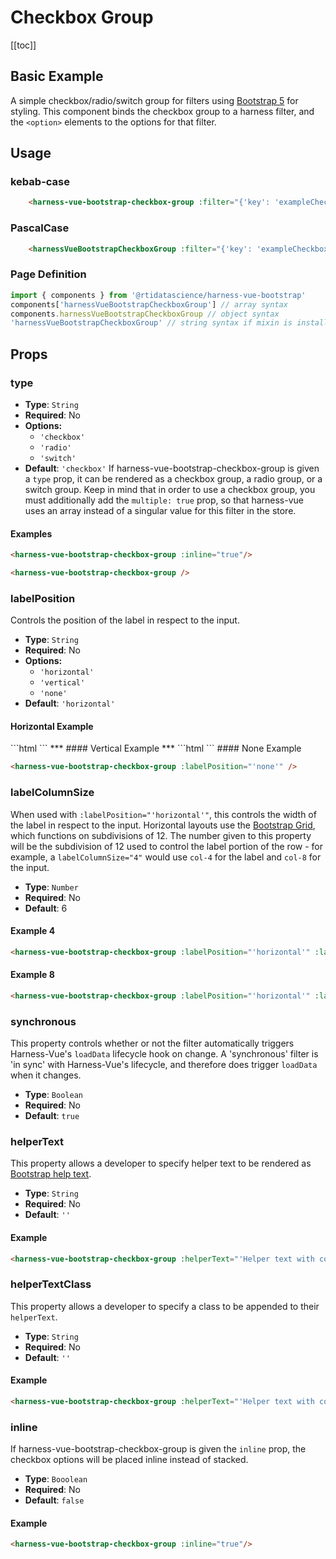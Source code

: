 # Checkbox Group

<!-- *** Changing input value is triggering this error every time in console:
Error in render: "TypeError: Cannot read property '_modulesNamespaceMap' of undefined"
-->
[[toc]]
## Basic Example
A simple checkbox/radio/switch group for filters using [Bootstrap 5](https://getbootstrap.com/docs/5.2/forms/checks-radios/) for styling. This component binds the checkbox group to a harness filter, and the `<option>` elements to the options for that filter.

<!-- All checkboxes checked/unchecked? Cannot select just one at a time, only all or nothing -->

<harness-vue-bootstrap-checkbox-group :filter="{'key': 'exampleCheckboxGroup', 'label': 'Example Checkbox Group'}"  />

## Usage
### kebab-case
``` html
    <harness-vue-bootstrap-checkbox-group :filter="{'key': 'exampleCheckboxGroup', ...}" />
```
### PascalCase
```html
    <harnessVueBootstrapCheckboxGroup :filter="{'key': 'exampleCheckboxGroup', ...}" />
```
### Page Definition
```js
import { components } from '@rtidatascience/harness-vue-bootstrap'
components['harnessVueBootstrapCheckboxGroup'] // array syntax
components.harnessVueBootstrapCheckboxGroup // object syntax
'harnessVueBootstrapCheckboxGroup' // string syntax if mixin is installed
```

## Props

### type
* **Type**: `String`
* **Required**: No
* **Options:**
    * `'checkbox'`
    * `'radio'`
    * `'switch'`
* **Default**: `'checkbox'`
If harness-vue-bootstrap-checkbox-group is given a `type` prop, it can be rendered as a checkbox group, a radio group, or a switch group. Keep in mind that in order to use a checkbox group, you must additionally add the `multiple: true` prop, so that harness-vue uses an array instead of a singular value for this filter in the store.

#### Examples
<harness-vue-bootstrap-checkbox-group :filter="{'key': 'exampleCheckboxGroup8', 'label': 'Example Checkbox Group Radio'}" :type="'radio'" :multiple="'false'"/>

```html
<harness-vue-bootstrap-checkbox-group :inline="true"/>
```

<harness-vue-bootstrap-checkbox-group :filter="{'key': 'exampleCheckboxGroup9', 'label': 'Example Checkbox Group Radio'}" :type="'switch'"  :multiple='false'/>

```html
<harness-vue-bootstrap-checkbox-group />
```

### labelPosition
Controls the position of the label in respect to the input.
* **Type**: `String`
* **Required**: No
* **Options:**
    * `'horizontal'`
    * `'vertical'`
    * `'none'`
* **Default**: `'horizontal'`

#### Horizontal Example
<harness-vue-bootstrap-checkbox-group :filter="{'key': 'exampleCheckboxGroup0', 'label': 'Example Checkbox Group'}"  />
```html
<harness-vue-bootstrap-checkbox-group :labelPosition="'horizontal'" />
```
***
#### Vertical Example
<harness-vue-bootstrap-checkbox-group :filter="{'key': 'exampleCheckboxGroup1', 'label': 'Example Checkbox Group'}"  :labelPosition="'vertical'" />
***
```html
<harness-vue-bootstrap-checkbox-group :labelPosition="'vertical'" />
```
#### None Example
<br />
<harness-vue-bootstrap-checkbox-group :filter="{'key': 'exampleCheckboxGroup2', 'label': 'Example Checkbox Group'}"  :labelPosition="'none'" />

```html
<harness-vue-bootstrap-checkbox-group :labelPosition="'none'" />
```

### labelColumnSize
When used with `:labelPosition="'horizontal'"`, this controls the width of the label in respect to the input. Horizontal layouts use the [Bootstrap Grid](https://getbootstrap.com/docs/5.2/forms/layout/), which functions on subdivisions of 12. The number given to this property will be the subdivision of 12 used to control the label portion of the row - for example, a `labelColumnSize="4"` would use `col-4` for the label and `col-8` for the input.
* **Type**: `Number`
* **Required**: No
* **Default**: 6

#### Example 4
<harness-vue-bootstrap-checkbox-group :filter="{'key': 'exampleCheckboxGroup3', 'label': 'Example Checkbox Group'}"  :labelColumnSize="4"/>

```html
<harness-vue-bootstrap-checkbox-group :labelPosition="'horizontal'" :labelColumnSize="4"/>
```
#### Example 8
<harness-vue-bootstrap-checkbox-group :filter="{'key': 'exampleCheckboxGroup4', 'label': 'Example Checkbox Group'}"  :labelColumnSize="8"/>

```html
<harness-vue-bootstrap-checkbox-group :labelPosition="'horizontal'" :labelColumnSize="8" />
```

### synchronous
This property controls whether or not the filter automatically triggers Harness-Vue's `loadData` lifecycle hook on change. A 'synchronous' filter is 'in sync' with Harness-Vue's lifecycle, and therefore does trigger `loadData` when it changes.
* **Type**: `Boolean`
* **Required**: No
* **Default**: `true`

### helperText
This property allows a developer to specify helper text to be rendered as [Bootstrap help text](https://getbootstrap.com/docs/4.6/components/forms/#help-text).
* **Type**: `String`
* **Required**: No
* **Default**: `''`

#### Example
<harness-vue-bootstrap-checkbox-group :filter="{'key': 'exampleCheckboxGroup5', 'label': 'Example Checkbox Group'}"  :helperText="'Helper text with contextual information'"/>

```html
<harness-vue-bootstrap-checkbox-group :helperText="'Helper text with contextual information'" />
```

### helperTextClass
This property allows a developer to specify a class to be appended to their `helperText`.
* **Type**: `String`
* **Required**: No
* **Default**: `''`

#### Example
<harness-vue-bootstrap-checkbox-group :filter="{'key': 'exampleCheckboxGroup6', 'label': 'Example Checkbox Group'}"  :helperText="'Helper text with contextual information, styled as text-success'" :helperTextClass="'text-success'"/>

```html
<harness-vue-bootstrap-checkbox-group :helperText="'Helper text with contextual information, styled as text-success'" :helperTextClass="'text-success'"/>
```

### inline
If harness-vue-bootstrap-checkbox-group is given the `inline` prop, the checkbox options will be placed inline instead of stacked. 
* **Type**: `Booolean`
* **Required**: No
* **Default**: `false`

#### Example
<harness-vue-bootstrap-checkbox-group :filter="{'key': 'exampleCheckboxGroup7', 'label': 'Example Checkbox Group'}"  :inline="true"/>

```html
<harness-vue-bootstrap-checkbox-group :inline="true"/>
```
